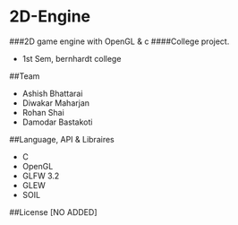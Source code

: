 # 2D-Engine
###2D game engine with OpenGL & c
####College project.
 * 1st Sem, bernhardt college

##Team
  * Ashish Bhattarai
  * Diwakar Maharjan
  * Rohan Shai
  * Damodar Bastakoti

##Language, API & Libraires
  * C
  * OpenGL
  * GLFW 3.2
  * GLEW
  * SOIL

##License [NO ADDED]
